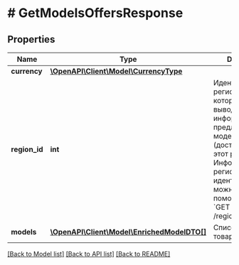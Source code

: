 # # GetModelsOffersResponse

## Properties

Name | Type | Description | Notes
------------ | ------------- | ------------- | -------------
**currency** | [**\OpenAPI\Client\Model\CurrencyType**](CurrencyType.md) |  | [optional]
**region_id** | **int** | Идентификатор региона, для которого выводится информация о предложениях модели (доставляемых в этот регион).  Информацию о регионе по идентификатору можно получить с помощью запроса &#x60;GET /regions/{regionId}&#x60;. | [optional]
**models** | [**\OpenAPI\Client\Model\EnrichedModelDTO[]**](EnrichedModelDTO.md) | Список моделей товаров. | [optional]

[[Back to Model list]](../../README.md#models) [[Back to API list]](../../README.md#endpoints) [[Back to README]](../../README.md)
